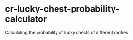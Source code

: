 # cr-lucky-chest-probability-calculator
Calculating the probability of lucky chests of different rarities
